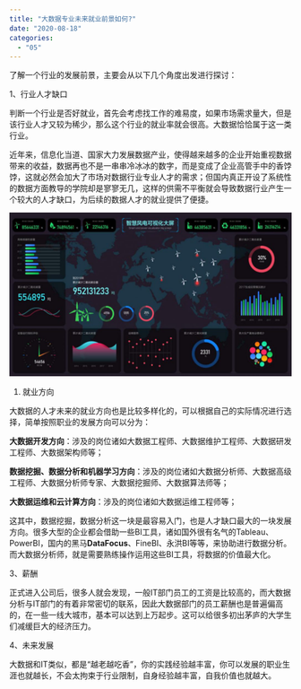 ```yaml
---
title: "大数据专业未来就业前景如何?"
date: "2020-08-18"
categories: 
  - "05"
---
```


了解一个行业的发展前景，主要会从以下几个角度出发进行探讨：

1、行业人才缺口

判断一个行业是否好就业，首先会考虑找工作的难易度，如果市场需求量大，但是该行业人才又较为稀少，那么这个行业的就业率就会很高。大数据恰恰属于这一类行业。

近年来，信息化当道、国家大力发展数据产业，使得越来越多的企业开始重视数据带来的收益，数据再也不是一串串冷冰冰的数字，而是变成了企业高管手中的香饽饽，这就必然会加大了市场对数据行业专业人才的需求；但国内真正开设了系统性的数据方面教导的学院却是寥寥无几，这样的供需不平衡就会导致数据行业产生一个较大的人才缺口，为后续的数据人才的就业提供了便捷。

![IMG_2467](images/img_2467-1-1024x592.jpeg)

1. 就业方向

大数据的人才未来的就业方向也是比较多样化的，可以根据自己的实际情况进行选择，简单按照职业的发展方向可以分为：

**大数据开发方向**：涉及的岗位诸如大数据工程师、大数据维护工程师、大数据研发工程师、大数据架构师等；

**数据挖掘、数据分析和机器学习方向**：涉及的岗位诸如大数据分析师、大数据高级工程师、大数据分析师专家、大数据挖掘师、大数据算法师等；

**大数据运维和云计算方向**：涉及的岗位诸如大数据运维工程师等；

这其中，数据挖掘，数据分析这一块是最容易入门，也是人才缺口最大的一块发展方向。很多大型的企业都会借助一些BI工具，诸如国外很有名气的Tableau、PowerBI，国内的黑马**DataFocus**、FineBI、永洪BI等等，来协助进行数据分析。而大数据分析师，就是需要熟练操作运用这些BI工具，将数据的价值最大化。

3、薪酬

正式进入公司后，很多人就会发现，一般IT部门员工的工资是比较高的，而大数据分析与IT部门的有着非常密切的联系，因此大数据部门的员工薪酬也是普遍偏高的，在一些一线大城市，基本可以达到上万起步。这可以给很多初出茅庐的大学生们减缓巨大的经济压力。

4、未来发展

大数据和IT类似，都是“越老越吃香”，你的实践经验越丰富，你可以发展的职业生涯也就越长，不会太拘束于行业限制，自身经验越丰富，自我价值也就越大。
